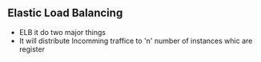 ## Elastic Load Balancing
- ELB it do two major things 
- It will distribute Incomming traffice to 'n' number of instances whic are register 